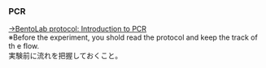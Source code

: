 ### PCR

[→BentoLab protocol: Introduction to PCR](https://bento.bio/protocol/biotechnology-101/introduction-to-pcr/)<br>
※Before the experiment, you shold read the protocol and keep the track of th e flow. <br>
実験前に流れを把握しておくこと。


